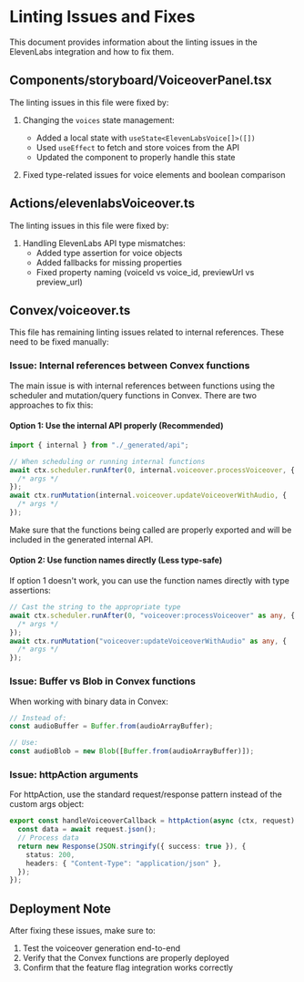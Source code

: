 # Linting Issues and Fixes

This document provides information about the linting issues in the ElevenLabs integration and how to fix them.

## Components/storyboard/VoiceoverPanel.tsx

The linting issues in this file were fixed by:

1. Changing the `voices` state management:

   - Added a local state with `useState<ElevenLabsVoice[]>([])`
   - Used `useEffect` to fetch and store voices from the API
   - Updated the component to properly handle this state

2. Fixed type-related issues for voice elements and boolean comparison

## Actions/elevenlabsVoiceover.ts

The linting issues in this file were fixed by:

1. Handling ElevenLabs API type mismatches:
   - Added type assertion for voice objects
   - Added fallbacks for missing properties
   - Fixed property naming (voiceId vs voice_id, previewUrl vs preview_url)

## Convex/voiceover.ts

This file has remaining linting issues related to internal references. These need to be fixed manually:

### Issue: Internal references between Convex functions

The main issue is with internal references between functions using the scheduler and mutation/query functions in Convex. There are two approaches to fix this:

#### Option 1: Use the internal API properly (Recommended)

```typescript
import { internal } from "./_generated/api";

// When scheduling or running internal functions
await ctx.scheduler.runAfter(0, internal.voiceover.processVoiceover, {
  /* args */
});
await ctx.runMutation(internal.voiceover.updateVoiceoverWithAudio, {
  /* args */
});
```

Make sure that the functions being called are properly exported and will be included in the generated internal API.

#### Option 2: Use function names directly (Less type-safe)

If option 1 doesn't work, you can use the function names directly with type assertions:

```typescript
// Cast the string to the appropriate type
await ctx.scheduler.runAfter(0, "voiceover:processVoiceover" as any, {
  /* args */
});
await ctx.runMutation("voiceover:updateVoiceoverWithAudio" as any, {
  /* args */
});
```

### Issue: Buffer vs Blob in Convex functions

When working with binary data in Convex:

```typescript
// Instead of:
const audioBuffer = Buffer.from(audioArrayBuffer);

// Use:
const audioBlob = new Blob([Buffer.from(audioArrayBuffer)]);
```

### Issue: httpAction arguments

For httpAction, use the standard request/response pattern instead of the custom args object:

```typescript
export const handleVoiceoverCallback = httpAction(async (ctx, request) => {
  const data = await request.json();
  // Process data
  return new Response(JSON.stringify({ success: true }), {
    status: 200,
    headers: { "Content-Type": "application/json" },
  });
});
```

## Deployment Note

After fixing these issues, make sure to:

1. Test the voiceover generation end-to-end
2. Verify that the Convex functions are properly deployed
3. Confirm that the feature flag integration works correctly
